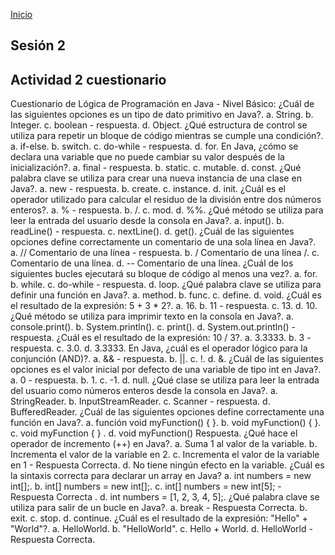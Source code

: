 <!-- No borrar o modificar -->
[Inicio](./index.md)

## Sesión 2


<!-- Su documentación aquí -->

## Actividad 2 cuestionario
Cuestionario de Lógica de Programación en Java - Nivel Básico:
¿Cuál de las siguientes opciones es un tipo de dato primitivo en Java?.
a. String.
b. Integer.
c. boolean - respuesta.
d. Object.
¿Qué estructura de control se utiliza para repetir un bloque de código mientras se cumple una condición?.
a. if-else.
b. switch.
c. do-while - respuesta.
d. for.
En Java, ¿cómo se declara una variable que no puede cambiar su valor después de la inicialización?.
a. final - respuesta.
b. static.
c. mutable.
d. const.
¿Qué palabra clave se utiliza para crear una nueva instancia de una clase en Java?.
a. new - respuesta.
b. create.
c. instance.
d. init.
¿Cuál es el operador utilizado para calcular el residuo de la división entre dos números enteros?.
a. % - respuesta.
b. /.
c. mod.
d. %%.
¿Qué método se utiliza para leer la entrada del usuario desde la consola en Java?.
a. input().
b. readLine() - respuesta.
c. nextLine().
d. get().
¿Cuál de las siguientes opciones define correctamente un comentario de una sola línea en Java?.
a. // Comentario de una línea - respuesta.
b. / Comentario de una línea /.
c. Comentario de una línea.
d. -- Comentario de una línea.
¿Cuál de los siguientes bucles ejecutará su bloque de código al menos una vez?.
a. for.
b. while.
c. do-while - respuesta.
d. loop.
¿Qué palabra clave se utiliza para definir una función en Java?.
a. method.
b. func.
c. define.
d. void.
¿Cuál es el resultado de la expresión: 5 + 3 * 2?.
a. 16.
b. 11 - respuesta.
c. 13.
d. 10.
¿Qué método se utiliza para imprimir texto en la consola en Java?.
a. console.print().
b. System.println().
c. print().
d. System.out.println() - respuesta.
¿Cuál es el resultado de la expresión: 10 / 3?.
a. 3.3333.
b. 3 - respuesta.
c. 3.0.
d. 3.3333.
En Java, ¿cuál es el operador lógico para la conjunción (AND)?.
a. && - respuesta.
b. ||.
c. !.
d. &.
¿Cuál de las siguientes opciones es el valor inicial por defecto de una variable de tipo int en Java?.
a. 0 - respuesta.
b. 1.
c. -1.
d. null.
¿Qué clase se utiliza para leer la entrada del usuario como números enteros desde la consola en Java?.
a. StringReader.
b. InputStreamReader.
c. Scanner - respuesta.
d. BufferedReader.
¿Cuál de las siguientes opciones define correctamente una función en Java?.
a. función void myFunction() { }.
b. void myFunction() { }.
c. void myFunction { } .
d. void myFunction() Respuesta.
¿Qué hace el operador de incremento (++) en Java?.
a. Suma 1 al valor de la variable.
b. Incrementa el valor de la variable en 2.
c. Incrementa el valor de la variable en 1 - Respuesta Correcta.
d. No tiene ningún efecto en la variable.
¿Cuál es la sintaxis correcta para declarar un array en Java?
a. int numbers = new int[];.
b. int[] numbers = new int[];.
c. int[] numbers = new int[5]; - Respuesta Correcta .
d. int numbers = [1, 2, 3, 4, 5];.
¿Qué palabra clave se utiliza para salir de un bucle en Java?.
a. break  - Respuesta Correcta.
b. exit.
c. stop.
d. continue.
¿Cuál es el resultado de la expresión: "Hello" + "World"?.
a. HelloWorld.
b. "HelloWorld".
c. Hello + World.
d. HelloWorld - Respuesta Correcta.



